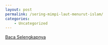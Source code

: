 ```yaml
---
layout: post
permalink: /sering-mimpi-laut-menurut-islam/
categories:
    - Uncategorized
---
```


[Baca Selengkapnya](/02)